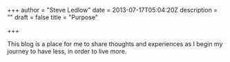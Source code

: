 +++
author = "Steve Ledlow"
date = 2013-07-17T05:04:20Z
description = ""
draft = false
title = "Purpose"

+++

This blog is a place for me to share thoughts and experiences as I begin my journey to have less, in order to live more.

